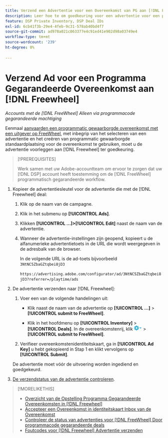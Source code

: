 ```yaml
---
title: Verzend een Advertentie voor een Overeenkomst van PG aan [!DNL FreeWheel]
description: Leer hoe te om goedkeuring voor een advertentie voor een programma gewaarborgde overeenkomst met een uitgever te verzoeken op [!DNL Freewheel].
feature: DSP Private Inventory, DSP Deal IDs
exl-id: 6cb41f3b-29e4-4feb-9c31-578ab40bd4f7
source-git-commit: ad978a021c063377e4c91ed41e902d98a03749e4
workflow-type: tm+mt
source-wordcount: '239'
ht-degree: 0%

---
```


# Verzend Ad voor een Programma Gegarandeerde Overeenkomst aan [!DNL Freewheel]

*Accounts met de [!DNL FreeWheel] Alleen via programmacode gegarandeerde machtiging*

Eenmaal [aanvaarden een programmatic gewaarborgde overeenkomst met een uitgever op FreeWheel](#programmatic-guaranteed-set-up.md#pg-setup-deal-id-inbox), met inbegrip van het selecteren van een advertentie en het creëren van programmatic gewaarborgde standaardplaatsing voor de overeenkomst te gebruiken, moet u de advertentie voorleggen aan [!DNL Freewheel] ter goedkeuring.

>[!PREREQUISITES]
>
>Werk samen met uw Adobe-accountteam om ervoor te zorgen dat uw [!DNL DSP] account heeft toestemming om de [!DNL FreeWheel] programmatisch gegarandeerde workflow.

1. Kopieer de advertentiesleutel voor de advertentie die met de [!DNL Freewheel] deal:

   1. Klik op de naam van de campagne.

   1. Klik in het submenu op **[!UICONTROL Ads]**.

   1. Klikken  **[!UICONTROL ...]>[!UICONTROL Edit]** naast de naam van de advertentie.

   1. Wanneer de advertentie-instellingen zijn geopend, kopieert u de alfanumerieke advertentietoets in de URL die wordt weergegeven in de adresbalk van de browser.

      In de volgende URL is de ad-toets bijvoorbeeld `3NtNC5ZbaGZtqbei8jD3`

      `https://advertising.adobe.com/configurator/ad/3NtNC5ZbaGZtqbei8jD3?referrer=/playtime/ads`

1. De advertentie verzenden naar [!DNL Freewheel]:

   1. Voer een van de volgende handelingen uit:

      * Klik naast de naam van de advertentie op  **[!UICONTROL ...]** > **[!UICONTROL submit to FreeWheel]**.

      * Klik in het hoofdmenu op **[!UICONTROL Inventory]** > **[!UICONTROL Deals]**. In de overeenkomstenrij, klik ![Menu Opties](/help/dsp/assets/options-menu.png) > **[!UICONTROL submit to FreeWheel]**.
   1. Verifieer overeenkomstenidentiteitskaart, ga in **[!UICONTROL Ad Key]** u hebt gekopieerd in Stap 1 en klikt vervolgens op **[!UICONTROL Submit]**.

   De advertentie moet vóór de uitvoering worden ingediend en goedgekeurd.

1. [De verzendstatus van de advertentie controleren](freewheel-check-status.md).

>[!MORELIKETHIS]
>
>* [Overzicht van de Opstelling Programma Gegarandeerde Overeenkomsten in [!DNL Freewheel]](freewheel-overview.md)
>* [Accepteer een Overeenkomst in identiteitskaart Inbox van de Overeenkomst](deal-id-inbox-accept.md)
>* [Controleer de status van advertenties voor [!DNL FreeWheel] Door programmacode gegarandeerde deals](freewheel-check-status.md)
>* [Foutcodes voor [!DNL Freewheel] Advertentie verzenden](freewheel-error-codes.md)

